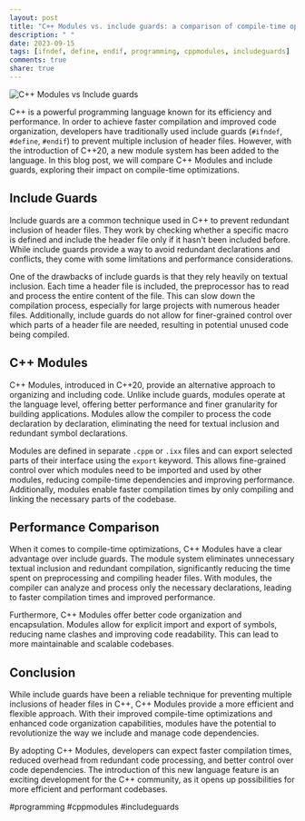 ```yaml
---
layout: post
title: "C++ Modules vs. include guards: a comparison of compile-time optimizations"
description: " "
date: 2023-09-15
tags: [ifndef, define, endif, programming, cppmodules, includeguards]
comments: true
share: true
---
```


![C++ Modules vs Include guards](https://example.com/image.png)

C++ is a powerful programming language known for its efficiency and performance. In order to achieve faster compilation and improved code organization, developers have traditionally used include guards (`#ifndef`, `#define`, `#endif`) to prevent multiple inclusion of header files. However, with the introduction of C++20, a new module system has been added to the language. In this blog post, we will compare C++ Modules and include guards, exploring their impact on compile-time optimizations.

## Include Guards

Include guards are a common technique used in C++ to prevent redundant inclusion of header files. They work by checking whether a specific macro is defined and include the header file only if it hasn't been included before. While include guards provide a way to avoid redundant declarations and conflicts, they come with some limitations and performance considerations.

One of the drawbacks of include guards is that they rely heavily on textual inclusion. Each time a header file is included, the preprocessor has to read and process the entire content of the file. This can slow down the compilation process, especially for large projects with numerous header files. Additionally, include guards do not allow for finer-grained control over which parts of a header file are needed, resulting in potential unused code being compiled.

## C++ Modules

C++ Modules, introduced in C++20, provide an alternative approach to organizing and including code. Unlike include guards, modules operate at the language level, offering better performance and finer granularity for building applications. Modules allow the compiler to process the code declaration by declaration, eliminating the need for textual inclusion and redundant symbol declarations.

Modules are defined in separate `.cppm` or `.ixx` files and can export selected parts of their interface using the `export` keyword. This allows fine-grained control over which modules need to be imported and used by other modules, reducing compile-time dependencies and improving performance. Additionally, modules enable faster compilation times by only compiling and linking the necessary parts of the codebase.

## Performance Comparison

When it comes to compile-time optimizations, C++ Modules have a clear advantage over include guards. The module system eliminates unnecessary textual inclusion and redundant compilation, significantly reducing the time spent on preprocessing and compiling header files. With modules, the compiler can analyze and process only the necessary declarations, leading to faster compilation times and improved performance.

Furthermore, C++ Modules offer better code organization and encapsulation. Modules allow for explicit import and export of symbols, reducing name clashes and improving code readability. This can lead to more maintainable and scalable codebases.

## Conclusion

While include guards have been a reliable technique for preventing multiple inclusions of header files in C++, C++ Modules provide a more efficient and flexible approach. With their improved compile-time optimizations and enhanced code organization capabilities, modules have the potential to revolutionize the way we include and manage code dependencies.

By adopting C++ Modules, developers can expect faster compilation times, reduced overhead from redundant code processing, and better control over code dependencies. The introduction of this new language feature is an exciting development for the C++ community, as it opens up possibilities for more efficient and performant codebases.

#programming #cppmodules #includeguards